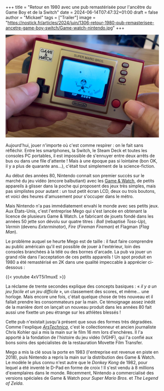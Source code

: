 +++
title = "Retour en 1980 avec une pub remastérisée pour l'ancêtre du Game Boy et de la Switch"
date = 2024-06-14T07:47:32+01:00
draft = false
author = "Mickael"
tags = ["Trailer"]
image = "https://nostick.fr/articles/2024/juin/1306-retour-1980-pub-remasterisee-ancetre-game-boy-switch/Game-watch-nintendo.jpg"
+++

![Game & Watch Super Mario Bros.](Game-watch-nintendo.jpg "Hé ouais les jeunes c'est comme ça qu'on jouait à l'époque.")

Aujourd'hui, jouer n'importe où c'est comme respirer : on le fait sans réfléchir. Entre les smartphones, la Switch, le Steam Deck et toutes les consoles PC portables, il est impossible de s'ennuyer entre deux arrêts de bus ou dans une file d'attente ! Mais à une époque pas si lointaine (bon OK, il y a plus de quarante ans…), c'était tout simplement de la science-fiction.

Au début des années 80, Nintendo connait son premier succès sur le marché du jeu vidéo (encore balbutiant) avec les [Game & Watch](https://en.wikipedia.org/wiki/Game_%26_Watch), de petits appareils à glisser dans la poche qui proposent des jeux très simples, mais pas simplistes pour autant : un tout petit écran LCD, deux ou trois boutons, et voici des heures d'amusement pour s'occuper dans le métro.

Mais Nintendo n'a pas immédiatement envahi le monde avec ses petits jeux. Aux États-Unis, c'est l'entreprise Mego qui s'est lancée en obtenant la licence de plusieurs Game & Watch. Le fabricant de jouets fondé dans les années 50 jette son dévolu sur quatre titres : *Ball* (rebaptisé *Toss-Up*), *Vermin* (devenu *Exterminator*), *Fire* (*Fireman Fireman*) et Flagman (*Flag Man*).

Le problème auquel se heurte Mego est de taille : il faut faire comprendre au public américain qu'il est possible de jouer à l'extérieur, loin des consoles branchées à la télé ou des bornes d'arcade. La pub va jouer un grand rôle dans l'acceptation de ces petits appareils ! Un spot produit en 1980 a été remastérisé en 2K dans une qualité impeccable à apprécier ci-dessous :

{{< youtube 4xVT5i1muxE >}} 

La réclame de trente secondes explique des concepts basiques : « *il y a un jeu facile et un jeu difficile* », un classement des scores, et même… une horloge. Mais encore une fois, c'était quelque chose de très nouveau et il fallait prendre les consommateurs par la main. Ce témoignage assez inédit de la manière dont on lançait un nouveau produit dans les années 80 fait aussi une fixette un peu étrange sur les athlètes blessés !

Cette pub n'existait jusqu'à présent que sous des formes très dégradées. Comme l'explique *[ArsTechnica](https://arstechnica.com/gaming/2024/06/gaming-historians-preserve-whats-likely-nintendos-first-us-commercial/)*, c'est le collectionneur et ancien journaliste Chris Kohler qui a mis la main sur le film 16 mm lors d'enchères. Il l'a apporté à la fondation de l'histoire du jeu vidéo (VGHF), qui l'a confié aux bons soins des spécialistes de la restauration Movette Film Transfer.

Mego a mis la clé sous la porte en 1983 (l'entreprise est revenue en piste en 2018), puis Nintendo a repris la main sur la distribution des Game & Watch. Le modèle le plus connu n'est autre que le *Donkey Kong* de 1982, pour lequel a été inventé le D-Pad en forme de croix ! Il s'est vendu à 8 millions d'exemplaires dans le monde. Récemment, Nintendo a commercialisé des versions spéciales de Game & Watch pour *Super Mario Bros.* et *The Legend of Zelda*.